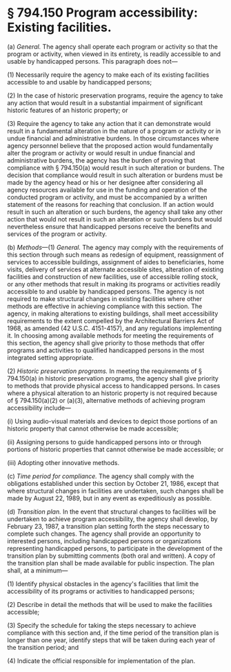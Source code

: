 # § 794.150   Program accessibility: Existing facilities.

(a) *General.* The agency shall operate each program or activity so that the program or activity, when viewed in its entirety, is readily accessible to and usable by handicapped persons. This paragraph does not—


(1) Necessarily require the agency to make each of its existing facilities accessible to and usable by handicapped persons; 


(2) In the case of historic preservation programs, require the agency to take any action that would result in a substantial impairment of significant historic features of an historic property; or 


(3) Require the agency to take any action that it can demonstrate would result in a fundamental alteration in the nature of a program or activity or in undue financial and administrative burdens. In those circumstances where agency personnel believe that the proposed action would fundamentally alter the program or activity or would result in undue financial and administrative burdens, the agency has the burden of proving that compliance with § 794.150(a) would result in such alteration or burdens. The decision that compliance would result in such alteration or burdens must be made by the agency head or his or her designee after considering all agency resources available for use in the funding and operation of the conducted program or activity, and must be accompanied by a written statement of the reasons for reaching that conclusion. If an action would result in such an alteration or such burdens, the agency shall take any other action that would not result in such an alteration or such burdens but would nevertheless ensure that handicapped persons receive the benefits and services of the program or activity.


(b) *Methods*—(1) *General.* The agency may comply with the requirements of this section through such means as redesign of equipment, reassignment of services to accessible buildings, assignment of aides to beneficiaries, home visits, delivery of services at alternate accessible sites, alteration of existing facilities and construction of new facilities, use of accessible rolling stock, or any other methods that result in making its programs or activities readily accessible to and usable by handicapped persons. The agency is not required to make structural changes in existing facilities where other methods are effective in achieving compliance with this section. The agency, in making alterations to existing buildings, shall meet accessibility requirements to the extent compelled by the Architectural Barriers Act of 1968, as amended (42 U.S.C. 4151-4157), and any regulations implementing it. In choosing among available methods for meeting the requirements of this section, the agency shall give priority to those methods that offer programs and activities to qualified handicapped persons in the most integrated setting appropriate. 


(2) *Historic preservation programs.* In meeting the requirements of § 794.150(a) in historic preservation programs, the agency shall give priority to methods that provide physical access to handicapped persons. In cases where a physical alteration to an historic property is not required because of § 794.150(a)(2) or (a)(3), alternative methods of achieving program accessibility include—


(i) Using audio-visual materials and devices to depict those portions of an historic property that cannot otherwise be made accessible;


(ii) Assigning persons to guide handicapped persons into or through portions of historic properties that cannot otherwise be made accessible; or


(iii) Adopting other innovative methods.


(c) *Time period for compliance.* The agency shall comply with the obligations established under this section by October 21, 1986, except that where structural changes in facilities are undertaken, such changes shall be made by August 22, 1989, but in any event as expeditiously as possible. 


(d) *Transition plan.* In the event that structural changes to facilities will be undertaken to achieve program accessibility, the agency shall develop, by February 23, 1987, a transition plan setting forth the steps necessary to complete such changes. The agency shall provide an opportunity to interested persons, including handicapped persons or organizations representing handicapped persons, to participate in the development of the transition plan by submitting comments (both oral and written). A copy of the transition plan shall be made available for public inspection. The plan shall, at a minimum—


(1) Identify physical obstacles in the agency's facilities that limit the accessibility of its programs or activities to handicapped persons;


(2) Describe in detail the methods that will be used to make the facilities accessible;


(3) Specify the schedule for taking the steps necessary to achieve compliance with this section and, if the time period of the transition plan is longer than one year, identify steps that will be taken during each year of the transition period; and


(4) Indicate the official responsible for implementation of the plan. 




